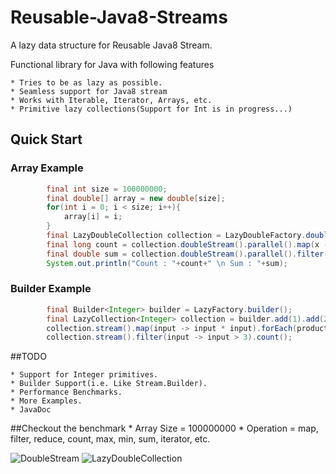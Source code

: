 # Reusable-Java8-Streams
A lazy data structure for Reusable Java8 Stream.

Functional library for Java with following features

	* Tries to be as lazy as possible.
	* Seamless support for Java8 stream
	* Works with Iterable, Iterator, Arrays, etc.
	* Primitive lazy collections(Support for Int is in progress...)

## Quick Start
### Array Example
```java
		final int size = 100000000;
		final double[] array = new double[size];
		for(int i = 0; i < size; i++){
			array[i] = i;
		}
		final LazyDoubleCollection collection = LazyDoubleFactory.doubleSequence(array);		
		final long count = collection.doubleStream().parallel().map(x -> x + 1).filter(x -> x > 800).count();
		final double sum = collection.doubleStream().parallel().filter(x -> x < 10000).reduce((x, y) -> x + y).getAsDouble();
		System.out.println("Count : "+count+" \n Sum : "+sum);
```	

### Builder Example
```java
		final Builder<Integer> builder = LazyFactory.builder();
		final LazyCollection<Integer> collection = builder.add(1).add(2).add(3).add(4).add(5).build();
		collection.stream().map(input -> input * input).forEach(product -> System.out.println(product));
		collection.stream().filter(input -> input > 3).count();
```	
##TODO 

	* Support for Integer primitives.
	* Builder Support(i.e. Like Stream.Builder).
	* Performance Benchmarks.
	* More Examples.	
	* JavaDoc

##Checkout the benchmark
	* Array Size = 100000000
	* Operation = map, filter, reduce, count, max, min, sum, iterator, etc.

![DoubleStream](https://github.com/kishorenayar/Reusable-Java8-Streams/blob/master/resources/DoubleStream.PNG)
![LazyDoubleCollection](https://github.com/kishorenayar/Reusable-Java8-Streams/blob/master/resources/LazyCollection.PNG)

